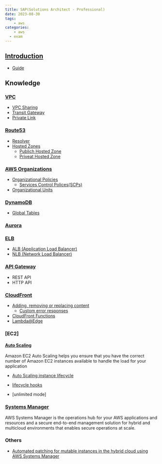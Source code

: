 ```yaml
---
title: SAP(Solutions Architect - Professional) 
date: 2023-08-30
tags:
	- aws
categories: 
	- aws
  - exam
---
```


## [Introduction](https://aws.amazon.com/certification/certified-sap-on-aws-specialty/)

* [Guide](https://d1.awsstatic.com/training-and-certification/docs-sap-on-aws-specialty/SAP-on-AWS-Specialty_Exam-Guide.pdf)

## Knowledge

### [VPC](https://docs.aws.amazon.com/vpc/latest/userguide/what-is-amazon-vpc.html)
  * [VPC Sharing](https://docs.aws.amazon.com/vpc/latest/userguide/vpc-sharing.html)
  * [Transit Gateway](https://docs.aws.amazon.com/vpc/latest/tgw/what-is-transit-gateway.html)
  * [Private Link](https://docs.aws.amazon.com/vpc/latest/privatelink/what-is-privatelink.html)
   
### [Route53](https://docs.aws.amazon.com/Route53/latest/DeveloperGuide/Welcome.html)
* [Resolver](https://docs.aws.amazon.com/Route53/latest/DeveloperGuide/resolver.html)
* [Hosted Zones](https://docs.aws.amazon.com/Route53/latest/DeveloperGuide/hosted-zones-working-with.html)
  * [Publich Hosted Zone](https://docs.aws.amazon.com/Route53/latest/DeveloperGuide/AboutHZWorkingWith.html)
  * [Priveat Hosted Zone](https://docs.aws.amazon.com/Route53/latest/DeveloperGuide/hosted-zones-private.html)

### [AWS Organizations](https://docs.aws.amazon.com/organizations/latest/userguide/orgs_introduction.html)
* [Organizational Policies](https://docs.aws.amazon.com/organizations/latest/userguide/orgs_manage_policies.html)
  * [Services Control Polices(SCPs)](https://docs.aws.amazon.com/organizations/latest/userguide/orgs_manage_policies_scps.html) 
* [Organizational Units](https://docs.aws.amazon.com/organizations/latest/userguide/orgs_manage_ous.html)

### [DynamoDB](https://docs.aws.amazon.com/amazondynamodb/latest/developerguide/Introduction.html)
* [Global Tables](https://docs.aws.amazon.com/amazondynamodb/latest/developerguide/GlobalTables.html) 

### [Aurora](https://docs.aws.amazon.com/AmazonRDS/latest/AuroraUserGuide/CHAP_AuroraOverview.html)

### [ELB](https://docs.aws.amazon.com/elasticloadbalancing/latest/userguide/what-is-load-balancing.html)
* [ALB (Application Load Balancer)](https://docs.aws.amazon.com/elasticloadbalancing/latest/application/introduction.html)
* [NLB (Network Load Balancer)](https://docs.aws.amazon.com/elasticloadbalancing/latest/network/introduction.html)

### [API Gateway](https://docs.aws.amazon.com/apigateway/latest/developerguide/welcome.html)
  * REST API
  * HTTP API

### [CloudFront](https://docs.aws.amazon.com/AmazonCloudFront/latest/DeveloperGuide/Introduction.html)
* [Adding, removing or replacing content](https://docs.aws.amazon.com/AmazonCloudFront/latest/DeveloperGuide/AddRemoveReplaceObjects.html)
  * [Custom error responses](https://docs.aws.amazon.com/AmazonCloudFront/latest/DeveloperGuide/GeneratingCustomErrorResponses.html)
* [CloudFront Functions](https://docs.aws.amazon.com/AmazonCloudFront/latest/DeveloperGuide/cloudfront-functions.html)
* [Lambda@Edge](https://docs.aws.amazon.com/AmazonCloudFront/latest/DeveloperGuide/lambda-at-the-edge.html)

### [EC2]
#### [Auto Scaling](https://docs.aws.amazon.com/autoscaling/ec2/userguide/what-is-amazon-ec2-auto-scaling.html)

Amazon EC2 Auto Scaling helps you ensure that you have the correct number of Amazon EC2 instances available to handle the load for your application

  * [Auto Scaling instance lifecycle](https://docs.aws.amazon.com/autoscaling/ec2/userguide/ec2-auto-scaling-lifecycle.html)
  * [lifecycle hooks](https://docs.aws.amazon.com/autoscaling/ec2/userguide/lifecycle-hooks.html)
  
* [unlimited mode]

### [Systems Manager](https://docs.aws.amazon.com/systems-manager/latest/userguide/what-is-systems-manager.html)

AWS Systems Manager is the operations hub for your AWS applications and resources and a secure end-to-end management solution for hybrid and multicloud environments that enables secure operations at scale.

### Others
* [Automated patching for mutable instances in the hybrid cloud using AWS Systems Manager](https://docs.aws.amazon.com/prescriptive-guidance/latest/patch-management-hybrid-cloud/welcome.html)
